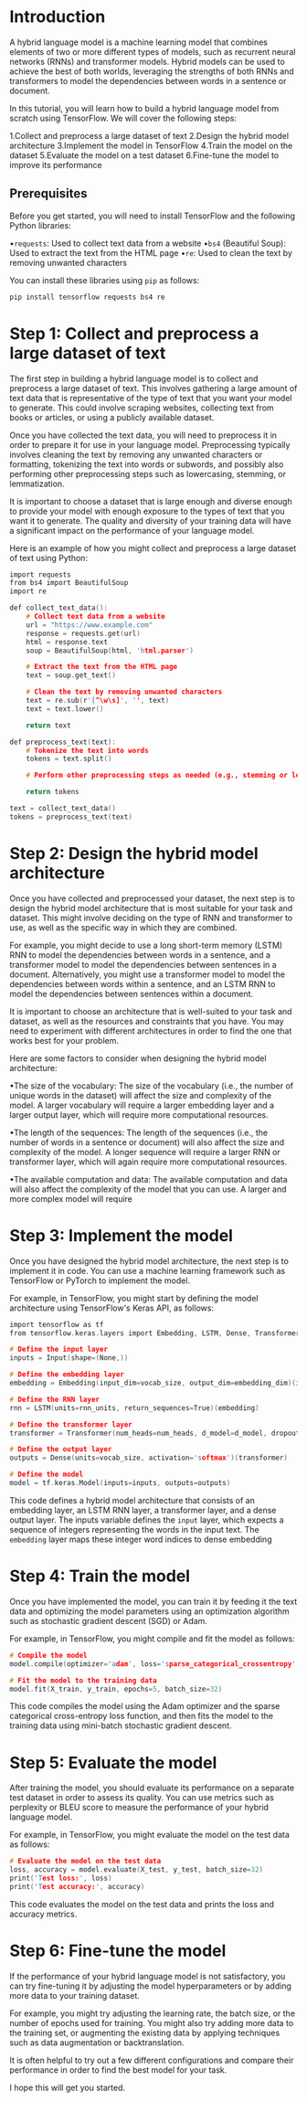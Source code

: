 # Introduction
A hybrid language model is a machine learning model that combines elements of two or more different types of models, such as recurrent neural networks (RNNs) and transformer models. Hybrid models can be used to achieve the best of both worlds, leveraging the strengths of both RNNs and transformers to model the dependencies between words in a sentence or document.

In this tutorial, you will learn how to build a hybrid language model from scratch using TensorFlow. We will cover the following steps:

1.Collect and preprocess a large dataset of text
2.Design the hybrid model architecture
3.Implement the model in TensorFlow
4.Train the model on the dataset
5.Evaluate the model on a test dataset
6.Fine-tune the model to improve its performance

## Prerequisites
Before you get started, you will need to install TensorFlow and the following Python libraries:

•`requests`: Used to collect text data from a website
•`bs4` (Beautiful Soup): Used to extract the text from the HTML page
•`re`: Used to clean the text by removing unwanted characters

You can install these libraries using `pip` as follows:
```c
pip install tensorflow requests bs4 re
```

# Step 1: Collect and preprocess a large dataset of text
The first step in building a hybrid language model is to collect and preprocess a large dataset of text. This involves gathering a large amount of text data that is representative of the type of text that you want your model to generate. This could involve scraping websites, collecting text from books or articles, or using a publicly available dataset.

Once you have collected the text data, you will need to preprocess it in order to prepare it for use in your language model. Preprocessing typically involves cleaning the text by removing any unwanted characters or formatting, tokenizing the text into words or subwords, and possibly also performing other preprocessing steps such as lowercasing, stemming, or lemmatization.

It is important to choose a dataset that is large enough and diverse enough to provide your model with enough exposure to the types of text that you want it to generate. The quality and diversity of your training data will have a significant impact on the performance of your language model.

Here is an example of how you might collect and preprocess a large dataset of text using Python:
```c
import requests
from bs4 import BeautifulSoup
import re

def collect_text_data():
    # Collect text data from a website
    url = "https://www.example.com"
    response = requests.get(url)
    html = response.text
    soup = BeautifulSoup(html, 'html.parser')

    # Extract the text from the HTML page
    text = soup.get_text()

    # Clean the text by removing unwanted characters
    text = re.sub(r'[^\w\s]', '', text)
    text = text.lower()

    return text

def preprocess_text(text):
    # Tokenize the text into words
    tokens = text.split()

    # Perform other preprocessing steps as needed (e.g., stemming or lemmatization)

    return tokens

text = collect_text_data()
tokens = preprocess_text(text)

```

# Step 2: Design the hybrid model architecture
Once you have collected and preprocessed your dataset, the next step is to design the hybrid model architecture that is most suitable for your task and dataset. This might involve deciding on the type of RNN and transformer to use, as well as the specific way in which they are combined.

For example, you might decide to use a long short-term memory (LSTM) RNN to model the dependencies between words in a sentence, and a transformer model to model the dependencies between sentences in a document. Alternatively, you might use a transformer model to model the dependencies between words within a sentence, and an LSTM RNN to model the dependencies between sentences within a document.

It is important to choose an architecture that is well-suited to your task and dataset, as well as the resources and constraints that you have. You may need to experiment with different architectures in order to find the one that works best for your problem.

Here are some factors to consider when designing the hybrid model architecture:

•The size of the vocabulary: The size of the vocabulary (i.e., the number of unique words in the dataset) will affect the size and complexity of the model. A larger vocabulary will require a larger embedding layer and a larger output layer, which will require more computational resources.

•The length of the sequences: The length of the sequences (i.e., the number of words in a sentence or document) will also affect the size and complexity of the model. A longer sequence will require a larger RNN or transformer layer, which will again require more computational resources.

•The available computation and data: The available computation and data will also affect the complexity of the model that you can use. A larger and more complex model will require

# Step 3: Implement the model
Once you have designed the hybrid model architecture, the next step is to implement it in code. You can use a machine learning framework such as TensorFlow or PyTorch to implement the model.

For example, in TensorFlow, you might start by defining the model architecture using TensorFlow's Keras API, as follows:

```c
import tensorflow as tf
from tensorflow.keras.layers import Embedding, LSTM, Dense, Transformer, Input

# Define the input layer
inputs = Input(shape=(None,))

# Define the embedding layer
embedding = Embedding(input_dim=vocab_size, output_dim=embedding_dim)(inputs)

# Define the RNN layer
rnn = LSTM(units=rnn_units, return_sequences=True)(embedding)

# Define the transformer layer
transformer = Transformer(num_heads=num_heads, d_model=d_model, dropout=dropout)(rnn)

# Define the output layer
outputs = Dense(units=vocab_size, activation='softmax')(transformer)

# Define the model
model = tf.keras.Model(inputs=inputs, outputs=outputs)
```

This code defines a hybrid model architecture that consists of an embedding layer, an LSTM RNN layer, a transformer layer, and a dense output layer. The inputs variable defines the `input` layer, which expects a sequence of integers representing the words in the input text. The `embedding` layer maps these integer word indices to dense embedding


# Step 4: Train the model
Once you have implemented the model, you can train it by feeding it the text data and optimizing the model parameters using an optimization algorithm such as stochastic gradient descent (SGD) or Adam.

For example, in TensorFlow, you might compile and fit the model as follows:
```c
# Compile the model
model.compile(optimizer='adam', loss='sparse_categorical_crossentropy', metrics=['accuracy'])

# Fit the model to the training data
model.fit(X_train, y_train, epochs=5, batch_size=32)
```
This code compiles the model using the Adam optimizer and the sparse categorical cross-entropy loss function, and then fits the model to the training data using mini-batch stochastic gradient descent.

# Step 5: Evaluate the model
After training the model, you should evaluate its performance on a separate test dataset in order to assess its quality. You can use metrics such as perplexity or BLEU score to measure the performance of your hybrid language model.

For example, in TensorFlow, you might evaluate the model on the test data as follows:

```c
# Evaluate the model on the test data
loss, accuracy = model.evaluate(X_test, y_test, batch_size=32)
print('Test loss:', loss)
print('Test accuracy:', accuracy)
```

This code evaluates the model on the test data and prints the loss and accuracy metrics.

# Step 6: Fine-tune the model
If the performance of your hybrid language model is not satisfactory, you can try fine-tuning it by adjusting the model hyperparameters or by adding more data to your training dataset.

For example, you might try adjusting the learning rate, the batch size, or the number of epochs used for training. You might also try adding more data to the training set, or augmenting the existing data by applying techniques such as data augmentation or backtranslation.

It is often helpful to try out a few different configurations and compare their performance in order to find the best model for your task.

I hope this will get you started.

